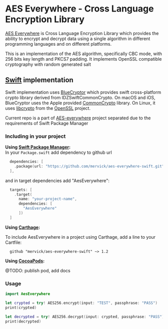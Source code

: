 # AES Everywhere - Cross Language Encryption Library

[AES Everywhere](https://github.com/mervick/aes-everywhere) is Cross Language Encryption Library which provides the ability to encrypt and decrypt data using a single algorithm in different programming languages and on different platforms.

This is an implementation of the AES algorithm, specifically CBC mode, with 256 bits key length and PKCS7 padding.
It implements OpenSSL compatible cryptography with random generated salt


## [Swift](https://swift.org) implementation

Swift implementation uses [BlueCryptor](https://github.com/IBM-Swift/BlueCryptor) which provides swift cross-platform crypto library derived from IDZSwiftCommonCrypto.
On macOS and iOS, BlueCryptor uses the Apple provided [CommonCrypto](https://developer.apple.com/library/archive/documentation/System/Conceptual/ManPages_iPhoneOS/man3/Common%20Crypto.3cc.html) library. On Linux, it uses [libcrypto](https://wiki.openssl.org/index.php/Libcrypto_API) from the [OpenSSL](https://www.openssl.org/) project.

Current repo is a part of [AES-everywhere](https://github.com/mervick/aes-everywhere) project separated due to the requirements of Swift Package Manager

### Including in your project

**Using [Swift Package Manager](https://swift.org/package-manager/):**  
In your `Package.swift` add dependency to github url
```swift
  dependencies: [
    .package(url: "https://github.com/mervick/aes-everywhere-swift.git", from: "1.2.0")
  ],
```
and in target dependencies add "AesEverywhere":
```swift
  targets: [
    .target(
      name: "your-project-name",
      dependencies: [
        "AesEverywhere"
      ])
  ]
```

**Using [Carthage](https://github.com/Carthage/Carthage):**

To include AesEverywhere in a project using Carthage, add a line to your Cartfile:
```
  github "mervick/aes-everywhere-swift" ~> 1.2
```

**Using [CocoaPods](https://cocoapods.org/):**

@TODO: publish pod, add docs


### Usage

```swift
import AesEverywhere

let crypted = try! AES256.encrypt(input: "TEST", passphrase: "PASS")
print(crypted)

let decrypted = try! AES256.decrypt(input: crypted, passphrase: "PASS")
print(decrypted)
```

